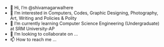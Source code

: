 - 👋 Hi, I’m @shivamagarwalhere
- 👀 I’m interested in Computers, Codes, Graphic Designing, Photography, Art, Writing and Policies & Polity
- 🌱 I’m currently learning Computer Science Engineering (Undergraduate) at SRM University-AP
- 💞️ I’m looking to collaborate on ...
- 📫 How to reach me ...

<!---
shivamagarwalhere/shivamagarwalhere is a ✨ special ✨ repository because its `README.md` (this file) appears on your GitHub profile.
You can click the Preview link to take a look at your changes.
--->
